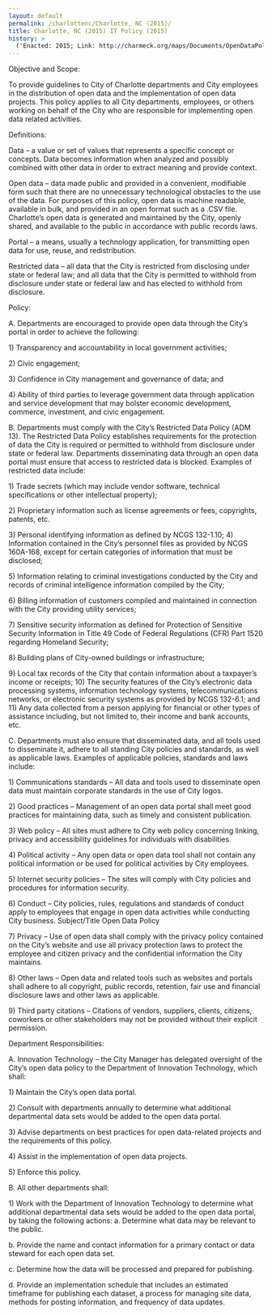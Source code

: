 ```yaml
---
layout: default
permalink: /charlottenc/Charlotte, NC (2015)/
title: Charlotte, NC (2015) IT Policy (2015)
history: >
  ('Enacted: 2015; Link: http://charmeck.org/maps/Documents/OpenDataPolicy.pdf; Means: IT Policy',)
---
```


<p>Objective and Scope:</p> <p> To provide guidelines to City of Charlotte departments and City employees in the distribution of open data and the implementation of open data projects. This policy applies to all City departments, employees, or others working on behalf of the City who are responsible for implementing open data related activities. </p> <p>Definitions: </p> <p>Data – a value or set of values that represents a specific concept or concepts. Data becomes information when analyzed and possibly combined with other data in order to extract meaning and provide context. </p> <p>Open data – data made public and provided in a convenient, modifiable form such that there are no unnecessary technological obstacles to the use of the data. For purposes of this policy, open data is machine readable, available in bulk, and provided in an open format such as a .CSV file. Charlotte’s open data is generated and maintained by the City, openly shared, and available to the public in accordance with public records laws. </p> <p>Portal – a means, usually a technology application, for transmitting open data for use, reuse, and redistribution. </p> <p>Restricted data – all data that the City is restricted from disclosing under state or federal law; and all data that the City is permitted to withhold from disclosure under state or federal law and has elected to withhold from disclosure. </p> <p>Policy: </p> <p>A. Departments are encouraged to provide open data through the City’s portal in order to achieve the following: </p> <p>1) Transparency and accountability in local government activities; </p> <p>2) Civic engagement; </p> <p>3) Confidence in City management and governance of data; and </p> <p>4) Ability of third parties to leverage government data through application and service development that may bolster economic development, commerce, investment, and civic engagement. </p> <p>B. Departments must comply with the City’s Restricted Data Policy (ADM 13). The Restricted Data Policy establishes requirements for the protection of data the City is required or permitted to withhold from disclosure under state or federal law. Departments disseminating data through an open data portal must ensure that access to restricted data is blocked. Examples of restricted data include: </p> <p>1) Trade secrets (which may include vendor software, technical specifications or other intellectual property); </p> <p>2) Proprietary information such as license agreements or fees, copyrights, patents, etc. </p> <p>3) Personal identifying information as defined by NCGS 132-1.10; 4) Information contained in the City’s personnel files as provided by NCGS 160A-168, except for certain categories of information that must be disclosed; </p> <p>5) Information relating to criminal investigations conducted by the City and records of criminal intelligence information compiled by the City; </p> <p>6) Billing information of customers compiled and maintained in connection with the City providing utility services; </p> <p>7) Sensitive security information as defined for Protection of Sensitive Security Information in Title 49 Code of Federal Regulations (CFR) Part 1520 regarding Homeland Security; </p> <p>8) Building plans of City-owned buildings or infrastructure; </p> <p>9) Local tax records of the City that contain information about a taxpayer’s income or receipts; 10) The security features of the City’s electronic data processing systems, information technology systems, telecommunications networks, or electronic security systems as provided by NCGS 132-6.1; and 11) Any data collected from a person applying for financial or other types of assistance including, but not limited to, their income and bank accounts, etc. </p> <p>C. Departments must also ensure that disseminated data, and all tools used to disseminate it, adhere to all standing City policies and standards, as well as applicable laws. Examples of applicable policies, standards and laws include:</p> <p>1) Communications standards – All data and tools used to disseminate open data must maintain corporate standards in the use of City logos.</p> <p> 2) Good practices – Management of an open data portal shall meet good practices for maintaining data, such as timely and consistent publication. </p> <p>3) Web policy – All sites must adhere to City web policy concerning linking, privacy and accessibility guidelines for individuals with disabilities. </p> <p>4) Political activity – Any open data or open data tool shall not contain any political information or be used for political activities by City employees. </p> <p>5) Internet security policies – The sites will comply with City policies and procedures for information security. </p> <p>6) Conduct – City policies, rules, regulations and standards of conduct apply to employees that engage in open data activities while conducting City business. Subject/Title Open Data Policy </p> <p>7) Privacy – Use of open data shall comply with the privacy policy contained on the City’s website and use all privacy protection laws to protect the employee and citizen privacy and the confidential information the City maintains. </p> <p>8) Other laws – Open data and related tools such as websites and portals shall adhere to all copyright, public records, retention, fair use and financial disclosure laws and other laws as applicable. </p> <p>9) Third party citations – Citations of vendors, suppliers, clients, citizens, coworkers or other stakeholders may not be provided without their explicit permission. </p> <p>Department Responsibilities: </p> <p>A. Innovation  Technology – the City Manager has delegated oversight of the City’s open data policy to the Department of Innovation  Technology, which shall: </p> <p>1) Maintain the City’s open data portal. </p> <p>2) Consult with departments annually to determine what additional departmental data sets would be added to the open data portal. </p> <p>3) Advise departments on best practices for open data-related projects and the requirements of this policy. </p> <p>4) Assist in the implementation of open data projects. </p> <p>5) Enforce this policy. </p> <p>B. All other departments shall: </p> <p>1) Work with the Department of Innovation  Technology to determine what additional departmental data sets would be added to the open data portal, by taking the following actions: a. Determine what data may be relevant to the public.</p> <p> b. Provide the name and contact information for a primary contact or data steward for each open data set. </p> <p>c. Determine how the data will be processed and prepared for publishing. </p> <p>d. Provide an implementation schedule that includes an estimated timeframe for publishing each dataset, a process for managing site data, methods for posting information, and frequency of data updates. </p>